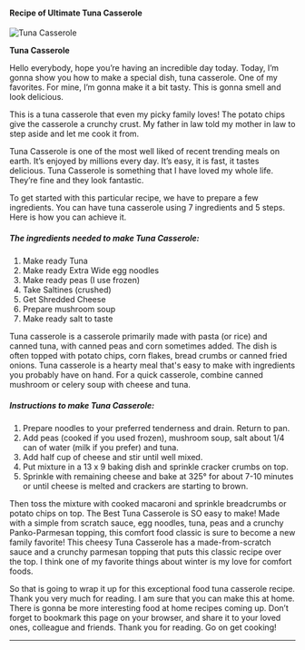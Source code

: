             

#### Recipe of Ultimate Tuna Casserole

![Tuna Casserole](https://img-global.cpcdn.com/recipes/6538331442642944/751x532cq70/tuna-casserole-recipe-main-photo.jpg)

**Tuna Casserole**

Hello everybody, hope you’re having an incredible day today. Today, I’m gonna show you how to make a special dish, tuna casserole. One of my favorites. For mine, I’m gonna make it a bit tasty. This is gonna smell and look delicious.

This is a tuna casserole that even my picky family loves! The potato chips give the casserole a crunchy crust. My father in law told my mother in law to step aside and let me cook it from.

Tuna Casserole is one of the most well liked of recent trending meals on earth. It’s enjoyed by millions every day. It’s easy, it is fast, it tastes delicious. Tuna Casserole is something that I have loved my whole life. They’re fine and they look fantastic.

To get started with this particular recipe, we have to prepare a few ingredients. You can have tuna casserole using 7 ingredients and 5 steps. Here is how you can achieve it.

##### The ingredients needed to make Tuna Casserole:

1.  Make ready Tuna
2.  Make ready Extra Wide egg noodles
3.  Make ready peas (I use frozen)
4.  Take Saltines (crushed)
5.  Get Shredded Cheese
6.  Prepare mushroom soup
7.  Make ready salt to taste

Tuna casserole is a casserole primarily made with pasta (or rice) and canned tuna, with canned peas and corn sometimes added. The dish is often topped with potato chips, corn flakes, bread crumbs or canned fried onions. Tuna casserole is a hearty meal that's easy to make with ingredients you probably have on hand. For a quick casserole, combine canned mushroom or celery soup with cheese and tuna.

##### Instructions to make Tuna Casserole:

1.  Prepare noodles to your preferred tenderness and drain. Return to pan.
2.  Add peas (cooked if you used frozen), mushroom soup, salt about 1/4 can of water (milk if you prefer) and tuna.
3.  Add half cup of cheese and stir until well mixed.
4.  Put mixture in a 13 x 9 baking dish and sprinkle cracker crumbs on top.
5.  Sprinkle with remaining cheese and bake at 325° for about 7-10 minutes or until cheese is melted and crackers are starting to brown.

Then toss the mixture with cooked macaroni and sprinkle breadcrumbs or potato chips on top. The Best Tuna Casserole is SO easy to make! Made with a simple from scratch sauce, egg noodles, tuna, peas and a crunchy Panko-Parmesan topping, this comfort food classic is sure to become a new family favorite! This cheesy Tuna Casserole has a made-from-scratch sauce and a crunchy parmesan topping that puts this classic recipe over the top. I think one of my favorite things about winter is my love for comfort foods.

So that is going to wrap it up for this exceptional food tuna casserole recipe. Thank you very much for reading. I am sure that you can make this at home. There is gonna be more interesting food at home recipes coming up. Don’t forget to bookmark this page on your browser, and share it to your loved ones, colleague and friends. Thank you for reading. Go on get cooking!

* * *